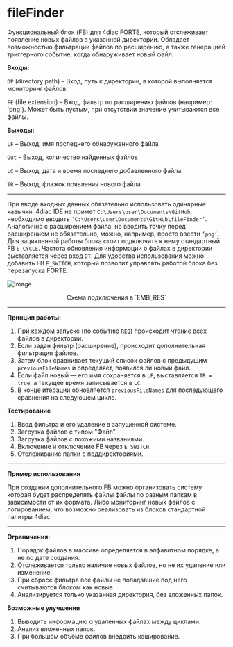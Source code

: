 # fileFinder
Функциональный блок (FB) для 4diac FORTE, который отслеживает появление новых файлов в указанной директории. Обладает возможностью фильтрации файлов по расширению, а также генерацией триггерного событие, когда обнаруживает новый файл.  

**Входы:**

`DP` (directory path) – Вход, путь к директории, в которой выполняется мониторинг файлов.

`FE` (file extension) – Вход, фильтр по расширению файлов (например: 'png'). Может быть пустым, при отсутствии значение учитываются все файлы.

**Выходы:**

`LF` – Выход, имя последнего обнаруженного файла

`Out` – Выход, количество найденных файлов

`LC` – Выход, дата и время последнего добавленного файла.

`TR` – Выход, флажок появления нового файла

------------------

При вводе входных данных обязательно использовать одинарные кавычки, 4diac IDE не примет `C:\Users\user\Documents\GitHub`, необходимо вводить `‘C:\Users\user\Documents\GitHub\fileFinder’`. 
Аналогично с расширением файла, но вводить точку перед расширением не обязательно, можно, например, просто ввести `‘png’`.
Для зацикленной работы блока стоит подключить к нему стандартный FB `E_CYCLE`. Частота обновления информации о файлах в директории выставляется через вход `DT`. Для удобства использования можно добавить FB `E_SWITCH`, который позволит управлять работой блока без перезапуска FORTE. 

![image](https://github.com/user-attachments/assets/4e7dda48-5928-497e-bba0-7f949f7f2cb2)

<center> Схема подключения в `EMB_RES` </center>

--------------------------------------------------------

**Принцип работы:**

1.	При каждом запуске (по событию `REQ`) происходит чтение всех файлов в директории.
2.	Если задан фильтр (расширение), происходит дополнительная фильтрация файлов.
3.	Затем блок сравнивает текущий список файлов с предыдущим `previousFileNames` и определяет, появился ли новый файл.
4.	Если файл новый — его имя сохраняется в `LF`, выставляется `TR = true`, а текущее время записывается в `LC`.
5.	В конце итерации обновляется `previousFileNames` для последующего сравнения на следующем цикле.

**Тестирование**

1. Ввод фильтра и его удаление в запущенной системе.
2. Загрузка файлов с типом "Файл".
3. Загрузка файлов с похожими названиями.
4. Включение и отключение FB через `E_SWITCH`.
5. Отслеживание папки с поддиректориями.

-----------------------------------------------------
**Пример использования**

При создании дополнительного FB можно организовать систему которая будет распределять файлы файлы по разным папкам в зависимости от их формата.
Либо мониторинг новых файлов с логированием, что возможно реализовать из блоков стандартной палитры 4diac. 

-----------------------------------------------------
   
**Ограничения:**

1.	Порядок файлов в массиве определяется в алфавитном порядке, а не по дате создания.
2.	Отслеживается только наличие новых файлов, но не их удаление или изменение.
3.	При сбросе фильтра все файлы не попадавшие под него считываются блоком как новые.
4.	Анализируется только указанная директория, без вложенных папок.
   
**Возможные улучшения**

1.	Выводить информацию о удаленных файлах между циклами.
2.	Анализ вложенных папок.
3.	При большом объёме файлов внедрить кэширование.

